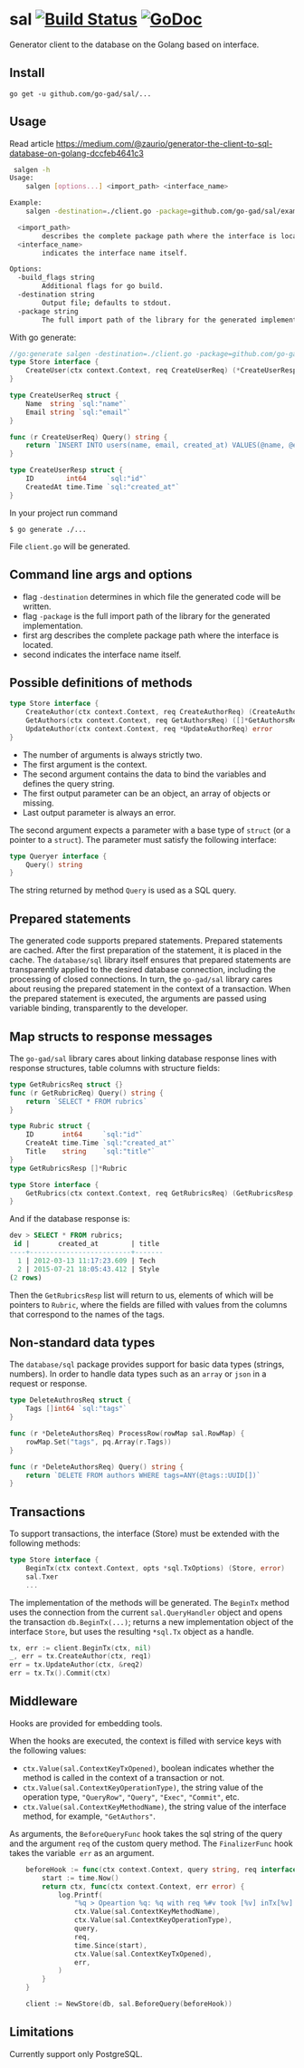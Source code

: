 # sal [![Build Status](https://travis-ci.org/go-gad/sal.svg?branch=master)](https://travis-ci.org/go-gad/sal) [![GoDoc](https://godoc.org/github.com/go-gad/sal?status.svg)](https://godoc.org/github.com/go-gad/sal)

Generator client to the database on the Golang based on interface.

## Install

```
go get -u github.com/go-gad/sal/...
```

## Usage

Read article https://medium.com/@zaurio/generator-the-client-to-sql-database-on-golang-dccfeb4641c3

```sh
 salgen -h
Usage:
    salgen [options...] <import_path> <interface_name>

Example:
    salgen -destination=./client.go -package=github.com/go-gad/sal/examples/profile/storage github.com/go-gad/sal/examples/profile/storage Store

  <import_path>
        describes the complete package path where the interface is located.
  <interface_name>
        indicates the interface name itself.

Options:
  -build_flags string
        Additional flags for go build.
  -destination string
        Output file; defaults to stdout.
  -package string
        The full import path of the library for the generated implementation
```

With go generate:
```go
//go:generate salgen -destination=./client.go -package=github.com/go-gad/sal/examples/profile/storage github.com/go-gad/sal/examples/profile/storage Store
type Store interface {
	CreateUser(ctx context.Context, req CreateUserReq) (*CreateUserResp, error)
}

type CreateUserReq struct {
	Name  string `sql:"name"`
	Email string `sql:"email"`
}

func (r CreateUserReq) Query() string {
	return `INSERT INTO users(name, email, created_at) VALUES(@name, @email, now()) RETURNING id, created_at`
}

type CreateUserResp struct {
	ID        int64     `sql:"id"`
	CreatedAt time.Time `sql:"created_at"`
}
```

In your project run command
```
$ go generate ./...
```
File `client.go` will be generated.

## Command line args and options

* flag `-destination` determines in which file the generated code will be written.
* flag `-package` is the full import path of the library for the generated implementation.
* first arg describes the complete package path where the interface is located.
* second indicates the interface name itself.

## Possible definitions of methods

```go
type Store interface {
	CreateAuthor(ctx context.Context, req CreateAuthorReq) (CreateAuthorResp, error)
	GetAuthors(ctx context.Context, req GetAuthorsReq) ([]*GetAuthorsResp, error)
	UpdateAuthor(ctx context.Context, req *UpdateAuthorReq) error
}
```

* The number of arguments is always strictly two.
* The first argument is the context.
* The second argument contains the data to bind the variables and defines the query string.
* The first output parameter can be an object, an array of objects or missing.
* Last output parameter is always an error.

The second argument expects a parameter with a base type of  `struct` (or a pointer to a `struct`). The parameter must satisfy the following interface:
```go
type Queryer interface {
	Query() string
}
```
The string returned by method `Query` is used as a SQL query.

## Prepared statements

The generated code supports prepared statements.
Prepared statements are cached.
After the first preparation of the statement, it is placed in the cache.
The `database/sql` library itself ensures
that prepared statements are transparently applied to the desired database connection,
including the processing of closed connections.
In turn, the `go-gad/sal` library cares about reusing the prepared statement
in the context of a transaction.
When the prepared statement is executed, the arguments are passed using variable binding,
transparently to the developer.

## Map structs to response messages

The `go-gad/sal` library cares about linking database response lines with response structures, table columns with structure fields:
```go
type GetRubricsReq struct {}
func (r GetRubricReq) Query() string {
	return `SELECT * FROM rubrics`
}

type Rubric struct {
	ID       int64     `sql:"id"`
	CreateAt time.Time `sql:"created_at"`
	Title    string    `sql:"title"`
}
type GetRubricsResp []*Rubric

type Store interface {
	GetRubrics(ctx context.Context, req GetRubricsReq) (GetRubricsResp, error)
}
```
And if the database response is:
```sql
dev > SELECT * FROM rubrics;
 id |       created_at        | title
----+-------------------------+-------
  1 | 2012-03-13 11:17:23.609 | Tech
  2 | 2015-07-21 18:05:43.412 | Style
(2 rows)
```
Then the `GetRubricsResp` list will return to us,
elements of which will be pointers to `Rubric`,
where the fields are filled with values from the columns that correspond to the names of the tags.

## Non-standard data types

The `database/sql` package provides support for basic data types (strings, numbers).
In order to handle data types such as an `array` or `json` in a request or response.

```go
type DeleteAuthrosReq struct {
	Tags []int64 `sql:"tags"`
}

func (r *DeleteAuthorsReq) ProcessRow(rowMap sal.RowMap) {
	rowMap.Set("tags", pq.Array(r.Tags))
}

func (r *DeleteAuthorsReq) Query() string {
	return `DELETE FROM authors WHERE tags=ANY(@tags::UUID[])`
}
```

## Transactions

To support transactions, the interface (Store) must be extended with the following methods:
```go
type Store interface {
	BeginTx(ctx context.Context, opts *sql.TxOptions) (Store, error)
	sal.Txer
	...
```

The implementation of the methods will be generated. The `BeginTx` method uses the connection from the current `sal.QueryHandler` object and opens the transaction `db.BeginTx(...)`; returns a new implementation object of the interface `Store`, but uses the resulting `*sql.Tx` object as a handle.

```go
tx, err := client.BeginTx(ctx, nil)
_, err = tx.CreateAuthor(ctx, req1)
err = tx.UpdateAuthor(ctx, &req2)
err = tx.Tx().Commit(ctx)
```

## Middleware

Hooks are provided for embedding tools.

When the hooks are executed, the context is filled with service keys with the following values:
* `ctx.Value(sal.ContextKeyTxOpened)`, boolean indicates whether the method is called in the context of a transaction or not.
* `ctx.Value(sal.ContextKeyOperationType)`, the string value of the operation type, `"QueryRow"`, `"Query"`, `"Exec"`, `"Commit"`, etc.
* `ctx.Value(sal.ContextKeyMethodName)`, the string value of the interface method, for example, `"GetAuthors"`.

As arguments, the `BeforeQueryFunc` hook takes the sql string of the query and the argument `req` of the custom query method. The `FinalizerFunc` hook takes the variable` err` as an argument.

```go
	beforeHook := func(ctx context.Context, query string, req interface{}) (context.Context, sal.FinalizerFunc) {
		start := time.Now()
		return ctx, func(ctx context.Context, err error) {
			log.Printf(
				"%q > Opeartion %q: %q with req %#v took [%v] inTx[%v] Error: %+v",
				ctx.Value(sal.ContextKeyMethodName),
				ctx.Value(sal.ContextKeyOperationType),
				query,
				req,
				time.Since(start),
				ctx.Value(sal.ContextKeyTxOpened),
				err,
			)
		}
	}

	client := NewStore(db, sal.BeforeQuery(beforeHook))
```

## Limitations

Currently support only PostgreSQL.
